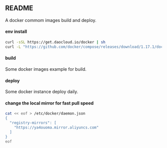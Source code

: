 ## README

A docker commom images build and deploy.


#### env install

```sh
curl -sSL https://get.daocloud.io/docker | sh
curl -L "https://github.com/docker/compose/releases/download/1.17.1/docker-compose-$(uname -s)-$(uname -m)" -o /usr/local/bin/docker-compose
```

#### build

Some docker images example for build.


#### deploy

Some docker instance deploy daily.


#### change the local mirror for fast pull speed

```sh
cat << eof > /etc/docker/daemon.json
{
  "registry-mirrors": [
    "https://ya4ouoma.mirror.aliyuncs.com"
  ]
}
eof
```